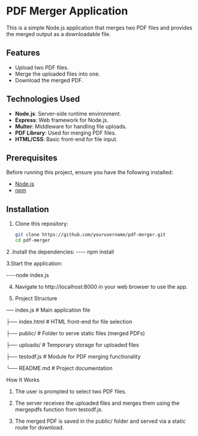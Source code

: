 # PDF Merger Application

This is a simple Node.js application that merges two PDF files and provides the merged output as a downloadable file.

## Features
- Upload two PDF files.
- Merge the uploaded files into one.
- Download the merged PDF.

## Technologies Used
- **Node.js**: Server-side runtime environment.
- **Express**: Web framework for Node.js.
- **Multer**: Middleware for handling file uploads.
- **PDF Library**: Used for merging PDF files.
- **HTML/CSS**: Basic front-end for file input.

## Prerequisites

Before running this project, ensure you have the following installed:

- [Node.js](https://nodejs.org/)
- [npm](https://www.npmjs.com/)

## Installation

1. Clone this repository:
   ```bash
   git clone https://github.com/yourusername/pdf-merger.git
   cd pdf-merger
   
2 .Install the dependencies:
---- npm install

3.Start the application:

----node index.js

4. Navigate to http://localhost:8000 in your web browser to use the app.

5.  Project Structure
   
 ── index.js              # Main application file
 
├── index.html          # HTML front-end for file selection

├── public/             # Folder to serve static files (merged PDFs)

├── uploads/            # Temporary storage for uploaded files

├── testodf.js          # Module for PDF merging functionality

└── README.md           # Project documentation

How It Works

1) The user is prompted to select two PDF files.

2) The server receives the uploaded files and merges them using the mergepdfs function from testodf.js.

3) The merged PDF is saved in the public/ folder and served via a static route for download.

   


